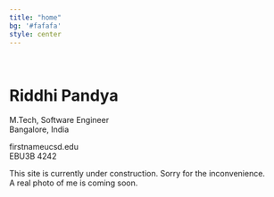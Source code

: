 ```yaml
---
title: "home"
bg: '#fafafa'
style: center
---
```


<div class="face">
</div>


<br>

# **Riddhi Pandya**

M.Tech, Software Engineer<br>
Bangalore, India

<div class="home-alignleft">
<p><i class="fa fa-envelope"></i> firstname<i class="fa fa-at"></i>ucsd.edu<br>
<i class="fa fa-building"></i> EBU3B 4242</p>
</div>

<div class="home-icons">
<a href="https://plus.google.com/+JiaweiGao/posts"><i class="fa fa-google-plus-square"></i></a>
<a href="https://www.facebook.com/jiawei.gao.0"><i class="fa fa-facebook-square"></i></a> 
<a href="https://www.linkedin.com/in/gaojiawei/"><i class="fa fa-linkedin-square"></i></a>
<a href="https://github.com/ridsp"><i class="fa fa-github-square"></i></a>
<!--<a href=""><i class="fa fa-stack-overflow"></i></a>
<a href=""><i class="fa fa-stack-exchange"></i></a>
<a href=""><i class="fa fa-twitter-square"></i></a>-->
</div>

<i class="fa fa-cog fa-spin"></i> This site is currently under construction. Sorry for the inconvenience.<br>
<i class="fa fa-cog fa-spin"></i> A real photo of me is coming soon.
